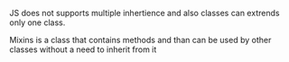 JS does not supports multiple inhertience and also classes can extrends only one class.

Mixins is a class that contains methods and than can be used by other classes without a need to inherit from it